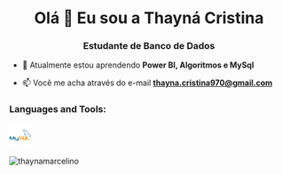 <h1 align="center">Olá 👋 Eu sou a Thayná Cristina</h1>
<h3 align="center">Estudante de Banco de Dados</h3>

- 🌱 Atualmente estou aprendendo **Power BI, Algoritmos e MySql**

- 📫 Você me acha através do e-mail **thayna.cristina970@gmail.com**

<p align="left">
</p>

<h3 align="left">Languages and Tools:</h3>
<p align="left"> <a href="https://www.mysql.com/" target="_blank" rel="noreferrer"> <img src="https://raw.githubusercontent.com/devicons/devicon/master/icons/mysql/mysql-original-wordmark.svg" alt="mysql" width="40" height="40"/> </a> </p>

<p><img align="center" src="https://github-readme-stats.vercel.app/api/top-langs?username=thaynamarcelino&show_icons=true&locale=en&layout=compact" alt="thaynamarcelino" /></p>
